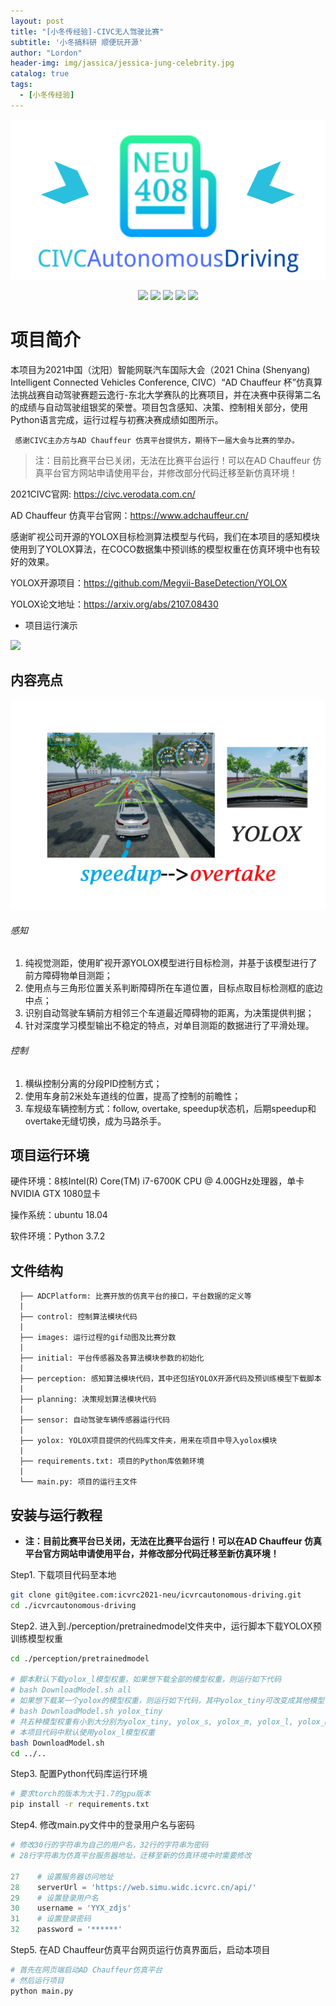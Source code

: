 ```yaml
---
layout: post
title: "[小冬传经验]-CIVC无人驾驶比赛"
subtitle: '小冬搞科研 顺便玩开源'
author: "Lordon"
header-img: img/jassica/jessica-jung-celebrity.jpg
catalog: true
tags:
  - [小冬传经验]
---
```


<img src="/img/211007image/CIVCAutonomousDriving.png" >

<p align="center">
    <a href="https://www.bilibili.com/video/BV1oq4y1d773?p=1&share_medium=android&share_plat=android&share_session_id=787c9d54-e2d0-4594-ba16-107703c68254&share_source=COPY&share_tag=s_i&timestamp=1634263873&unique_k=YKdnwO" alt="Star">
        <img src="https://img.shields.io/badge/bilibili-our_video_is_here-pink.svg" /></a>
    <a href="https://github.com/NEUAutonomousDriving408/CIVCAutonomousDriving/stargazers" alt="Star">
        <img src="https://img.shields.io/github/stars/NEUAutonomousDriving408/CIVCAutonomousDriving.svg" /></a>
    <a href="https://github.com/NEUAutonomousDriving408/CIVCAutonomousDriving/network" alt="fork">
        <img src="https://img.shields.io/github/forks/NEUAutonomousDriving408/CIVCAutonomousDriving.svg" /></a>
    <a href="https://github.com/NEUAutonomousDriving408/CIVCAutonomousDriving/contributors" alt="contributors">
        <img src="https://img.shields.io/github/contributors/NEUAutonomousDriving408/CIVCAutonomousDriving.svg" /></a>
    <a href="https://github.com/NEUAutonomousDriving408/CIVCAutonomousDriving/LICENSE" alt="license">
        <img src="https://img.shields.io/github/license/NEUAutonomousDriving408/CIVCAutonomousDriving.svg" /></a>
</p>

<!--
    <a href="https://github.com/NEUAutonomousDriving408/CIVCAutonomousDriving/releases" alt="license">
        <img src="https://img.shields.io/github/release/NEUAutonomousDriving408/CIVCAutonomousDriving.svg" /></a>
[![GitHub license](https://img.shields.io/badge/bilibili-finalvideo-pink.svg)](https://www.bilibili.com/video/BV1oq4y1d773?p=1&share_medium=android&share_plat=android&share_session_id=787c9d54-e2d0-4594-ba16-107703c68254&share_source=COPY&share_tag=s_i&timestamp=1634263873&unique_k=YKdnwO)
[![GitHub stars](https://img.shields.io/github/stars/NEUAutonomousDriving408/CIVCAutonomousDriving.svg)](https://github.com/NEUAutonomousDriving408/CIVCAutonomousDriving/stargazers)
[![GitHub forks](https://img.shields.io/github/forks/NEUAutonomousDriving408/CIVCAutonomousDriving.svg)](https://github.com/NEUAutonomousDriving408/CIVCAutonomousDriving/network)
[![GitHub contributor](https://img.shields.io/github/contributors/NEUAutonomousDriving408/CIVCAutonomousDriving)](https://github.com/NEUAutonomousDriving408/CIVCAutonomousDriving/graphs/contributors)
[![GitHub license](https://img.shields.io/github/license/NEUAutonomousDriving408/CIVCAutonomousDriving.svg)](https://github.com/NEUAutonomousDriving408/CIVCAutonomousDriving/blob/master/LICENSE)
[![GitHub release](https://img.shields.io/github/release/NEUAutonomousDriving408/CIVCAutonomousDriving.svg)](https://github.com/NEUAutonomousDriving408/CIVCAutonomousDriving/releases)
-->


# 项目简介

本项目为2021中国（沈阳）智能网联汽车国际大会（2021 China (Shenyang) Intelligent Connected Vehicles Conference, CIVC）“AD Chauffeur 杯”仿真算法挑战赛自动驾驶赛题云逸行-东北大学赛队的比赛项目，并在决赛中获得第二名的成绩与自动驾驶组银奖的荣誉。项目包含感知、决策、控制相关部分，使用Python语言完成，运行过程与初赛决赛成绩如图所示。

` 感谢CIVC主办方与AD Chauffeur 仿真平台提供方，期待下一届大会与比赛的举办。`

> 注：目前比赛平台已关闭，无法在比赛平台运行！可以在AD Chauffeur 仿真平台官方网站申请使用平台，并修改部分代码迁移至新仿真环境！

2021CIVC官网: https://civc.verodata.com.cn/

AD Chauffeur 仿真平台官网：https://www.adchauffeur.cn/

感谢旷视公司开源的YOLOX目标检测算法模型与代码，我们在本项目的感知模块使用到了YOLOX算法，在COCO数据集中预训练的模型权重在仿真环境中也有较好的效果。

YOLOX开源项目：https://github.com/Megvii-BaseDetection/YOLOX

YOLOX论文地址：https://arxiv.org/abs/2107.08430

- 项目运行演示

<img src="/img/211007image/70km.gif" >


## 内容亮点

<p align="center">
<img src="/img/211007image/speed2overtake.png" style="zoom:50%;" />
</p>


###### 感知

1. 纯视觉测距，使用旷视开源YOLOX模型进行目标检测，并基于该模型进行了前方障碍物单目测距；
2. 使用点与三角形位置关系判断障碍所在车道位置，目标点取目标检测框的底边中点；
3. 识别自动驾驶车辆前方相邻三个车道最近障碍物的距离，为决策提供判据；
4. 针对深度学习模型输出不稳定的特点，对单目测距的数据进行了平滑处理。

###### 控制
1. 横纵控制分离的分段PID控制方式；
2. 使用车身前2米处车道线的位置，提高了控制的前瞻性；
3. 车规级车辆控制方式：follow, overtake, speedup状态机，后期speedup和overtake无缝切换，成为马路杀手。



## 项目运行环境

硬件环境：8核Intel(R) Core(TM) i7-6700K CPU @ 4.00GHz处理器，单卡NVIDIA GTX 1080显卡

操作系统：ubuntu 18.04

软件环境：Python 3.7.2



## 文件结构

```
  ├── ADCPlatform: 比赛开放的仿真平台的接口，平台数据的定义等
  |
  ├── control: 控制算法模块代码
  |
  ├── images: 运行过程的gif动图及比赛分数
  |
  ├── initial: 平台传感器及各算法模块参数的初始化
  |
  ├── perception: 感知算法模块代码，其中还包括YOLOX开源代码及预训练模型下载脚本
  |
  ├── planning: 决策规划算法模块代码
  |
  ├── sensor: 自动驾驶车辆传感器运行代码
  |
  ├── yolox: YOLOX项目提供的代码库文件夹，用来在项目中导入yolox模块
  |
  ├── requirements.txt: 项目的Python库依赖环境
  |
  └── main.py: 项目的运行主文件
```



## 安装与运行教程

- **注：目前比赛平台已关闭，无法在比赛平台运行！可以在AD Chauffeur 仿真平台官方网站申请使用平台，并修改部分代码迁移至新仿真环境！**

Step1. 下载项目代码至本地

```bash
git clone git@gitee.com:icvrc2021-neu/icvrcautonomous-driving.git
cd ./icvrcautonomous-driving
```

Step2. 进入到./perception/pretrainedmodel文件夹中，运行脚本下载YOLOX预训练模型权重

```bash
cd ./perception/pretrainedmodel

# 脚本默认下载yolox_l模型权重，如果想下载全部的模型权重，则运行如下代码
# bash DownloadModel.sh all
# 如果想下载某一个yolox的模型权重，则运行如下代码，其中yolox_tiny可改变成其他模型
# bash DownloadModel.sh yolox_tiny 
# 共五种模型权重有小到大分别为yolox_tiny, yolox_s, yolox_m, yolox_l, yolox_m
# 本项目代码中默认使用yolox_l模型权重
bash DownloadModel.sh  
cd ../..
```

Step3. 配置Python代码库运行环境

```bash
# 要求torch的版本为大于1.7的gpu版本
pip install -r requirements.txt
```

Step4. 修改main.py文件中的登录用户名与密码

```python
# 修改30行的字符串为自己的用户名，32行的字符串为密码
# 28行字符串为仿真平台服务器地址，迁移至新的仿真环境中时需要修改

27    # 设置服务器访问地址
28    serverUrl = 'https://web.simu.widc.icvrc.cn/api/'
29    # 设置登录用户名
30    username = 'YYX_zdjs'
31    # 设置登录密码
32    password = '******'
```

Step5. 在AD Chauffeur仿真平台网页运行仿真界面后，启动本项目

```bash
# 首先在网页端启动AD Chauffeur仿真平台
# 然后运行项目
python main.py
```


